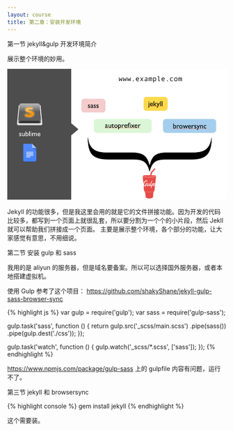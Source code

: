 ```yaml
---
layout: course
title: 第二章：安装开发环境
---
```


第一节  jekyll&gulp 开发环境简介

展示整个环境的妙用。


![](images/chap2/overview.png)

Jekyll 的功能很多，但是我这里会用的就是它的文件拼接功能。因为开发的代码比较多，都写到一个页面上就很乱套，所以要分割为一个个的小片段，然后 Jekll 就可以帮助我们拼接成一个页面。
主要是展示整个环境，各个部分的功能，让大家感觉有意思，不用细说。

第二节 安装 gulp 和 sass

我用的是 aliyun 的服务器，但是域名要备案。所以可以选择国外服务器，或者本地搭建虚拟机。

使用 Gulp 参考了这个项目： <https://github.com/shakyShane/jekyll-gulp-sass-browser-sync>

{% highlight js %}
var gulp        = require('gulp');
var sass        = require('gulp-sass');

gulp.task('sass', function () {
    return gulp.src('_scss/main.scss')
        .pipe(sass())
        .pipe(gulp.dest('./css'));
});

gulp.task('watch', function () {
    gulp.watch('_scss/*.scss', ['sass']);
});
{% endhighlight %}


https://www.npmjs.com/package/gulp-sass 上的 gulpfile 内容有问题，运行不了。

第三节 jekyll 和 browsersync

{% highlight console %}
gem install jekyll
{% endhighlight %}

这个需要装。
